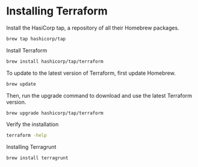 # Installing Terraform

Install the HasiCorp tap, a repository of all their Homebrew packages.

```bash
brew tap hashicorp/tap
```

Install Terraform

```bash
brew install hashicorp/tap/terraform
```

To update to the latest version of Terraform, first update Homebrew.

```bash
brew update
```

Then, run the upgrade command to download and use the latest Terraform version.

```bash
brew upgrade hashicorp/tap/terraform
```

Verify the installation

```bash
terraform -help
```

Installing Terragrunt
```bash
brew install terragrunt
```